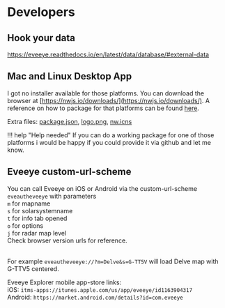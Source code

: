 # Developers

## Hook your data
https://eveeye.readthedocs.io/en/latest/data/database/#external-data

## Mac and Linux Desktop App
I got no installer available for those platforms. You can download the browser at [https://nwjs.io/downloads/](https://nwjs.io/downloads/). 
A reference on how to package for that platforms can be found [here](http://docs.nwjs.io/en/latest/For%20Users/Package%20and%20Distribute/#platform-specific-steps).

Extra files: [package.json](https://www.dropbox.com/s/0knpy9bi84dp7ay/package.json?dl=0), [logo.png](https://www.dropbox.com/s/b9adylfp2x1fmw6/logo.png?dl=0), [nw.icns](https://www.dropbox.com/s/0u6pfn6qkm33u5t/nw.icns?dl=0)

!!! help "Help needed"
    If you can do a working package for one of those platforms i would be happy if you could provide it via github and let me know.
    
## Eveeye custom-url-scheme
You can call Eveeye on iOS or Android via the custom-url-scheme `eveautheveeye` with parameters <br>
`m` for mapname<br>
`s` for solarsystemname<br>
`t` for info tab opened <br>
`o` for options<br>
`j` for radar map level <br>
Check browser version urls for reference.<br><br>

For example `eveautheveeye://?m=Delve&s=G-TT5V` will load Delve map with G-TTV5 centered. 

Eveeye Explorer mobile app-store links:<br>
iOS: `itms-apps://itunes.apple.com/us/app/eveeye/id1163904317`<br>
Android: `https://market.android.com/details?id=com.eveeye`

<!--stackedit_data:
eyJoaXN0b3J5IjpbMjAwMTIzMjIzMCwyMDYxNDExOTUxLDY3ND
k2NDEsLTIwNzg3ODIxMjgsLTE1MTA3Nzc1MCwyNzczOTc0NjYs
LTEzMjQ2MTY0Myw2MTAyOTg4ODYsMjA1MzUyNDkwMCw0MzA3ND
A2NzAsLTI2MTExMDc5NF19
-->